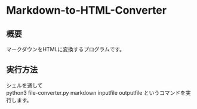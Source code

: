 # Markdown-to-HTML-Converter

## 概要
マークダウンをHTMLに変換するプログラムです。

## 実行方法
シェルを通して</br>
python3 file-converter.py markdown inputfile outputfile
というコマンドを実行します。</br>

